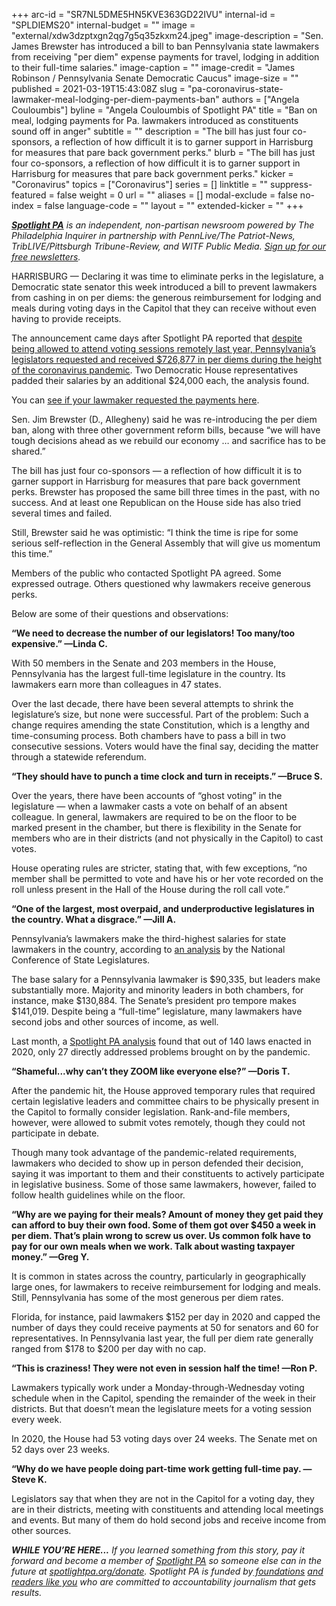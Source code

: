 +++
arc-id = "SR7NL5DME5HN5KVE363GD22IVU"
internal-id = "SPLDIEMS20"
internal-budget = ""
image = "external/xdw3dzptxgn2qg7g5q35zkxm24.jpeg"
image-description = "Sen. James Brewster has introduced a bill to ban Pennsylvania state lawmakers from receiving \"per diem\" expense payments for travel, lodging in addition to their full-time salaries."
image-caption = ""
image-credit = "James Robinson / Pennsylvania Senate Democratic Caucus"
image-size = ""
published = 2021-03-19T15:43:08Z
slug = "pa-coronavirus-state-lawmaker-meal-lodging-per-diem-payments-ban"
authors = ["Angela Couloumbis"]
byline = "Angela Couloumbis of Spotlight PA"
title = "Ban on meal, lodging payments for Pa. lawmakers introduced as constituents sound off in anger"
subtitle = ""
description = "The bill has just four co-sponsors, a reflection of how difficult it is to garner support in Harrisburg for measures that pare back government perks."
blurb = "The bill has just four co-sponsors, a reflection of how difficult it is to garner support in Harrisburg for measures that pare back government perks."
kicker = "Coronavirus"
topics = ["Coronavirus"]
series = []
linktitle = ""
suppress-featured = false
weight = 0
url = ""
aliases = []
modal-exclude = false
no-index = false
language-code = ""
layout = ""
extended-kicker = ""
+++

<a href="https://www.spotlightpa.org/"><i><b>Spotlight PA</b></i></a><i> is an independent, non-partisan newsroom powered by The Philadelphia Inquirer in partnership with PennLive/The Patriot-News, TribLIVE/Pittsburgh Tribune-Review, and WITF Public Media. </i><a href="https://www.spotlightpa.org/newsletters"><i>Sign up for our free newsletters</i></a><i>.</i>

HARRISBURG — Declaring it was time to eliminate perks in the legislature, a Democratic state senator this week introduced a bill to prevent lawmakers from cashing in on per diems: the generous reimbursement for lodging and meals during voting days in the Capitol that they can receive without even having to provide receipts.

The announcement came days after Spotlight PA reported that <a href="https://www.spotlightpa.org/news/2021/03/pa-coronavirus-lawmakers-legislature-expenses-highest-paid-united-states/" target=_blank>despite being allowed to attend voting sessions remotely last year, Pennsylvania’s legislators requested and received $726,877 in per diems during the height of the coronavirus pandemic</a>. Two Democratic House representatives padded their salaries by an additional $24,000 each, the analysis found.

You can <a href="https://www.spotlightpa.org/news/2021/03/pa-coronavirus-state-lawmaker-per-diem-expense-payments-lookup-full-list/" target=_blank>see if your lawmaker requested the payments here</a>.

<script src="https://www.spotlightpa.org/embed.js" async></script><div data-spl-embed-version="1" data-spl-src="https://www.spotlightpa.org/embeds/donate/?teaser_text=Help%20us%20hold%20lawmakers%20of%20both%20parties%20in%20Harrisburg%20accountable%20for%20their%20actions%20by%20becoming%20a%20member%20of%20Spotlight%20PA%20now.&cta_text=YES%2C%20I%20VALUE%20THIS%20WORK&eyebrow_text=JOURNALISM%20WORTH%20SUPPORTING"></div>

Sen. Jim Brewster (D., Allegheny) said he was re-introducing the per diem ban, along with three other government reform bills, because “we will have tough decisions ahead as we rebuild our economy … and sacrifice has to be shared.”

The bill has just four co-sponsors — a reflection of how difficult it is to garner support in Harrisburg for measures that pare back government perks. Brewster has proposed the same bill three times in the past, with no success. And at least one Republican on the House side has also tried several times and failed.

Still, Brewster said he was optimistic: “I think the time is ripe for some serious self-reflection in the General Assembly that will give us momentum this time.”

Members of the public who contacted Spotlight PA agreed. Some expressed outrage. Others questioned why lawmakers receive generous perks.

Below are some of their questions and observations:

<b>“We need to decrease the number of our legislators! Too many/too expensive.” —Linda C.</b>

With 50 members in the Senate and 203 members in the House, Pennsylvania has the largest full-time legislature in the country. Its lawmakers earn more than colleagues in 47 states.

Over the last decade, there have been several attempts to shrink the legislature’s size, but none were successful. Part of the problem: Such a change requires amending the state Constitution, which is a lengthy and time-consuming process. Both chambers have to pass a bill in two consecutive sessions. Voters would have the final say, deciding the matter through a statewide referendum.

<b>“They should have to punch a time clock and turn in receipts.” —Bruce S.</b>

Over the years, there have been accounts of “ghost voting” in the legislature — when a lawmaker casts a vote on behalf of an absent colleague. In general, lawmakers are required to be on the floor to be marked present in the chamber, but there is flexibility in the Senate for members who are in their districts (and not physically in the Capitol) to cast votes.

House operating rules are stricter, stating that, with few exceptions, “no member shall be permitted to vote and have his or her vote recorded on the roll unless present in the Hall of the House during the roll call vote.”

<script src="https://www.spotlightpa.org/embed.js" async></script><div data-spl-embed-version="1" data-spl-src="https://www.spotlightpa.org/embeds/newsletter/"></div>

<b>“One of the largest, most overpaid, and underproductive legislatures in the country. What a disgrace.” —Jill A.</b>

Pennsylvania’s lawmakers make the third-highest salaries for state lawmakers in the country, according to <a href="https://www.ncsl.org/research/about-state-legislatures/the-legislative-pay-problem636360604.aspx">an analysis</a> by the National Conference of State Legislatures.

The base salary for a Pennsylvania lawmaker is $90,335, but leaders make substantially more. Majority and minority leaders in both chambers, for instance, make $130,884. The Senate’s president pro tempore makes $141,019. Despite being a “full-time” legislature, many lawmakers have second jobs and other sources of income, as well.

Last month, a <a href="https://www.spotlightpa.org/news/2021/02/pennsylvania-legislature-tom-wolf-coronavirus-laws-2020-analysis/">Spotlight PA analysis</a> found that out of 140 laws enacted in 2020, only 27 directly addressed problems brought on by the pandemic.

<b>“Shameful...why can’t they ZOOM like everyone else?” —Doris T.</b>

After the pandemic hit, the House approved temporary rules that required certain legislative leaders and committee chairs to be physically present in the Capitol to formally consider legislation. Rank-and-file members, however, were allowed to submit votes remotely, though they could not participate in debate.

Though many took advantage of the pandemic-related requirements, lawmakers who decided to show up in person defended their decision, saying it was important to them and their constituents to actively participate in legislative business. Some of those same lawmakers, however, failed to follow health guidelines while on the floor.

<b>“Why are we paying for their meals? Amount of money they get paid they can afford to buy their own food. Some of them got over $450 a week in per diem. That’s plain wrong to screw us over. Us common folk have to pay for our own meals when we work. Talk about wasting taxpayer money.” —Greg Y.</b>

It is common in states across the country, particularly in geographically large ones, for lawmakers to receive reimbursement for lodging and meals. Still, Pennsylvania has some of the most generous per diem rates.

Florida, for instance, paid lawmakers $152 per day in 2020 and capped the number of days they could receive payments at 50 for senators and 60 for representatives. In Pennsylvania last year, the full per diem rate generally ranged from $178 to $200 per day with no cap.

<b>“This is craziness! They were not even in session half the time! —Ron P.</b>

Lawmakers typically work under a Monday-through-Wednesday voting schedule when in the Capitol, spending the remainder of the week in their districts. But that doesn’t mean the legislature meets for a voting session every week.

In 2020, the House had 53 voting days over 24 weeks. The Senate met on 52 days over 23 weeks.

<b>“Why do we have people doing part-time work getting full-time pay. —Steve K.</b>

Legislators say that when they are not in the Capitol for a voting day, they are in their districts, meeting with constituents and attending local meetings and events. But many of them do hold second jobs and receive income from other sources.

<i><b>WHILE YOU’RE HERE...</b></i><i> If you learned something from this story, pay it forward and become a member of </i><a href="https://www.spotlightpa.org/"><i>Spotlight PA</i></a><i> so someone else can in the future at </i><a href="http://spotlightpa.org/donate"><i>spotlightpa.org/donate</i></a><i>. Spotlight PA is funded by</i><a href="https://www.spotlightpa.org/support"><i> foundations</i></a><i> </i><a href="https://www.spotlightpa.org/support"><i>and readers like you</i></a><i> who are committed to accountability journalism that gets results.</i>
